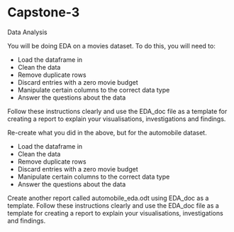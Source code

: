 # Capstone-3
Data Analysis

You will be doing EDA on a movies dataset. To do this, you will need to:
- Load the dataframe in
- Clean the data
- Remove duplicate rows
- Discard entries with a zero movie budget
- Manipulate certain columns to the correct data type
- Answer the questions about the data

Follow these instructions clearly and use the EDA_doc file as a template for
creating a report to explain your visualisations, investigations and findings.


Re-create what you did in the above, but for the automobile dataset.
- Load the dataframe in
- Clean the data
- Remove duplicate rows
- Discard entries with a zero movie budget
- Manipulate certain columns to the correct data type
- Answer the questions about the data

Create another report called automobile_eda.odt using EDA_doc as a template.
Follow these instructions clearly and use the EDA_doc file as a template for
creating a report to explain your visualisations, investigations and findings.
